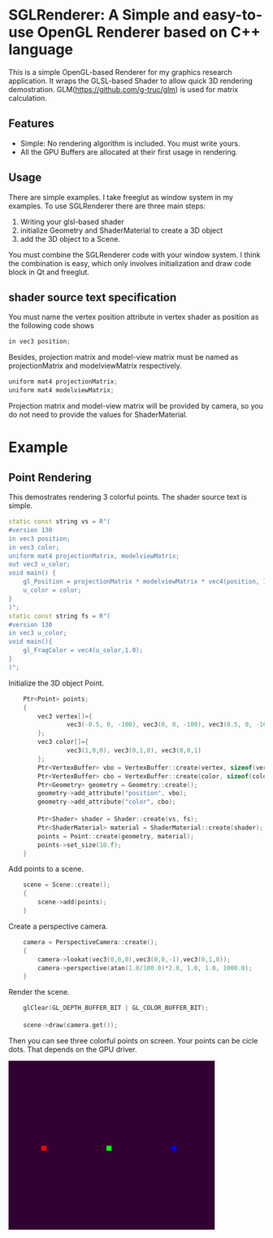 # SGLRenderer: A Simple and easy-to-use OpenGL Renderer based on C++ language

This is a simple OpenGL-based Renderer for my graphics research application. 
It wraps the GLSL-based Shader to allow quick 3D rendering demostration.
GLM(https://github.com/g-truc/glm) is used for matrix calculation.


## Features
+ Simple: No rendering algorithm is included. You must write yours.
+ All the GPU Buffers are allocated at their first usage in rendering.

## Usage
There are simple examples. I take freeglut as window system in my examples. To use SGLRenderer there are three main steps:
1. Writing your glsl-based shader
2. initialize Geometry and ShaderMaterial to create a 3D object
3. add the 3D object to a Scene.

You must combine the SGLRenderer code with your window system. I think the combination is easy, 
which only involves initialization and draw code block in Qt and freeglut.
## shader source text specification
You must name the vertex position attribute in vertex shader as position as the following code shows
```C++
in vec3 position;
```
Besides, projection matrix and model-view matrix must be named as projectionMatrix and modelviewMatrix respectively.
```C++
uniform mat4 projectionMatrix;
uniform mat4 modelviewMatrix;
```
Projection matrix and model-view matrix will be provided by camera, so you do not need to provide the values for ShaderMaterial.


# Example
## Point Rendering
This demostrates rendering 3 colorful points. The shader source text is simple.
```C++
static const string vs = R"(
#version 130
in vec3 position;
in vec3 color;
uniform mat4 projectionMatrix, modelviewMatrix;
out vec3 u_color;
void main() {
    gl_Position = projectionMatrix * modelviewMatrix * vec4(position, 1.0);
    u_color = color;
}
)";
static const string fs = R"(
#version 130
in vec3 u_color;
void main(){
    gl_FragColor = vec4(u_color,1.0);
}
)";
```
Initialize the 3D object Point.
```C++
    Ptr<Point> points;
    {
        vec3 vertex[]={
                vec3(-0.5, 0, -100), vec3(0, 0, -100), vec3(0.5, 0, -100)
        };
        vec3 color[]={
                vec3(1,0,0), vec3(0,1,0), vec3(0,0,1)
        };
        Ptr<VertexBuffer> vbo = VertexBuffer::create(vertex, sizeof(vertex), sizeof(vec3));
        Ptr<VertexBuffer> cbo = VertexBuffer::create(color, sizeof(color), sizeof(vec3));
        Ptr<Geometry> geometry = Geometry::create();
        geometry->add_attribute("position", vbo);
        geometry->add_attribute("color", cbo);

        Ptr<Shader> shader = Shader::create(vs, fs);
        Ptr<ShaderMaterial> material = ShaderMaterial::create(shader);
        points = Point::create(geometry, material);
        points->set_size(10.f);
    }
```
Add points to a scene.
```C++
    scene = Scene::create();
    {
        scene->add(points);
    }
```
Create a perspective camera.
```C++
    camera = PerspectiveCamera::create();
    {
        camera->lookat(vec3(0,0,0),vec3(0,0,-1),vec3(0,1,0));
        camera->perspective(atan(1.0/100.0)*2.0, 1.0, 1.0, 1000.0);
    }
```
Render the scene.
```C++
    glClear(GL_DEPTH_BUFFER_BIT | GL_COLOR_BUFFER_BIT);

    scene->draw(camera.get());
```
Then you can see three colorful points on screen. Your points can be cicle dots. That depends on the GPU driver.

![image](./points.png)
